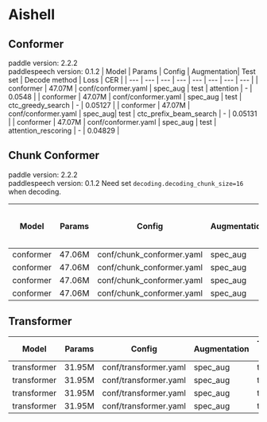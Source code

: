 # Aishell

## Conformer
paddle version: 2.2.2  
paddlespeech version: 0.1.2
| Model | Params | Config | Augmentation| Test set | Decode method | Loss | CER |
| --- | --- | --- | --- | --- | --- | --- | --- | 
| conformer | 47.07M  | conf/conformer.yaml | spec_aug | test | attention | - | 0.0548 |
| conformer | 47.07M  | conf/conformer.yaml | spec_aug | test | ctc_greedy_search | - | 0.05127 |
| conformer | 47.07M  | conf/conformer.yaml | spec_aug| test | ctc_prefix_beam_search | - | 0.05131 | 
| conformer | 47.07M  | conf/conformer.yaml | spec_aug | test | attention_rescoring | - | 0.04829 | 


## Chunk Conformer
paddle version: 2.2.2  
paddlespeech version: 0.1.2
Need set `decoding.decoding_chunk_size=16` when decoding.

| Model | Params | Config | Augmentation| Test set | Decode method | Chunk Size & Left Chunks | Loss | CER |  
| --- | --- | --- | --- | --- | --- | --- | --- | --- |  
| conformer | 47.06M | conf/chunk_conformer.yaml | spec_aug | test | attention | 16, -1 | - | 0.0573884 |  
| conformer | 47.06M | conf/chunk_conformer.yaml | spec_aug | test | ctc_greedy_search | 16, -1 | - | 0.06599091 |  
| conformer | 47.06M | conf/chunk_conformer.yaml | spec_aug | test | ctc_prefix_beam_search | 16, -1 | - | 0.065991 |  
| conformer | 47.06M | conf/chunk_conformer.yaml | spec_aug | test | attention_rescoring | 16, -1 |  - | 0.056502 |  


## Transformer 

| Model | Params | Config | Augmentation| Test set | Decode method | Loss | CER |  
| --- | --- | --- | --- | --- | --- | --- | --- |  
| transformer | 31.95M  | conf/transformer.yaml | spec_aug | test | attention | 3.8103787302970886 | 0.056588 |  
| transformer | 31.95M  | conf/transformer.yaml | spec_aug | test | ctc_greedy_search | 3.8103787302970886 | 0.059932 |  
| transformer | 31.95M  | conf/transformer.yaml | spec_aug | test | ctc_prefix_beam_search | 3.8103787302970886 | 0.059989 |  
| transformer | 31.95M  | conf/transformer.yaml | spec_aug | test | attention_rescoring | 3.8103787302970886 | 0.052273 |  
